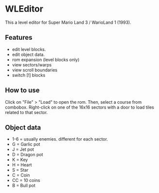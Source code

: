 # WLEditor

This a level editor for Super Mario Land 3 / WarioLand 1 (1993).

## Features
- edit level blocks.
- edit object data.
- rom expansion (level blocks only)
- view sectors/warps
- view scroll boundaries
- switch [!] blocks

## How to use 
Click on "File" > "Load" to open the rom. Then, select a course from combobox.
Right-click on one of the 16x16 sectors with a door to load tiles related to that sector.

## Object data 

- 1-6 = usually enemies. different for each sector.
- G = Garlic pot
- J = Jet pot
- D = Dragon pot
- K = Key
- H = Heart
- S = Star
- C = Coin
- CC = 10 coins 
- B = Bull pot